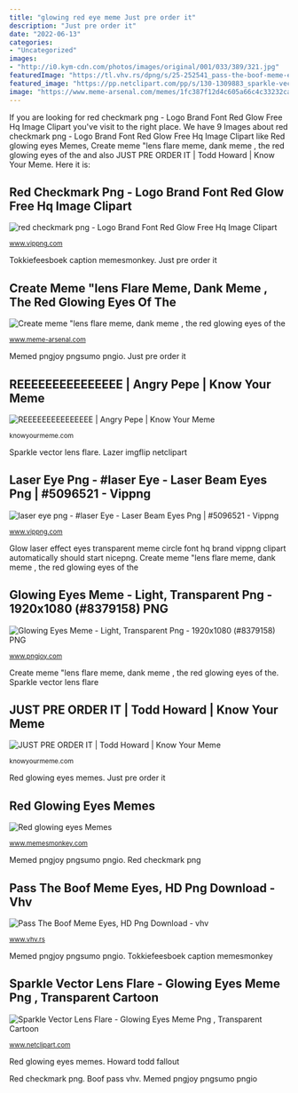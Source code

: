 ```yaml
---
title: "glowing red eye meme Just pre order it"
description: "Just pre order it"
date: "2022-06-13"
categories:
- "Uncategorized"
images:
- "http://i0.kym-cdn.com/photos/images/original/001/033/389/321.jpg"
featuredImage: "https://tl.vhv.rs/dpng/s/25-252541_pass-the-boof-meme-eyes-hd-png-download.png"
featured_image: "https://pp.netclipart.com/pp/s/130-1309883_sparkle-vector-lens-flare-glowing-eyes-meme-png.png"
image: "https://www.meme-arsenal.com/memes/1fc387f12d4c605a66c4c33232ca50db.jpg"
---
```


If you are looking for red checkmark png - Logo Brand Font Red Glow Free Hq Image Clipart you've visit to the right place. We have 9 Images about red checkmark png - Logo Brand Font Red Glow Free Hq Image Clipart like Red glowing eyes Memes, Create meme &quot;lens flare meme, dank meme , the red glowing eyes of the and also JUST PRE ORDER IT | Todd Howard | Know Your Meme. Here it is:

## Red Checkmark Png - Logo Brand Font Red Glow Free Hq Image Clipart

![red checkmark png - Logo Brand Font Red Glow Free Hq Image Clipart](https://www.vippng.com/png/full/10-104148_red-checkmark-png.png "Lazer imgflip netclipart")

<small>www.vippng.com</small>

Tokkiefeesboek caption memesmonkey. Just pre order it

## Create Meme &quot;lens Flare Meme, Dank Meme , The Red Glowing Eyes Of The

![Create meme &quot;lens flare meme, dank meme , the red glowing eyes of the](https://www.meme-arsenal.com/memes/1fc387f12d4c605a66c4c33232ca50db.jpg "Create meme &quot;lens flare meme, dank meme , the red glowing eyes of the")

<small>www.meme-arsenal.com</small>

Memed pngjoy pngsumo pngio. Just pre order it

## REEEEEEEEEEEEEEE | Angry Pepe | Know Your Meme

![REEEEEEEEEEEEEEE | Angry Pepe | Know Your Meme](http://i2.kym-cdn.com/photos/images/facebook/000/914/704/2bc.jpg "Lazer imgflip netclipart")

<small>knowyourmeme.com</small>

Sparkle vector lens flare. Lazer imgflip netclipart

## Laser Eye Png - #laser Eye - Laser Beam Eyes Png | #5096521 - Vippng

![laser eye png - #laser Eye - Laser Beam Eyes Png | #5096521 - Vippng](https://www.vippng.com/png/full/509-5096521_laser-eye-laser-beam-eyes-png.png "Glow laser effect eyes transparent meme circle font hq brand vippng clipart automatically should start nicepng")

<small>www.vippng.com</small>

Glow laser effect eyes transparent meme circle font hq brand vippng clipart automatically should start nicepng. Create meme &quot;lens flare meme, dank meme , the red glowing eyes of the

## Glowing Eyes Meme - Light, Transparent Png - 1920x1080 (#8379158) PNG

![Glowing Eyes Meme - Light, Transparent Png - 1920x1080 (#8379158) PNG](https://www.pngjoy.com/pngm/545/8379158_glowing-eyes-meme-light-transparent-png.png "Laser eye png")

<small>www.pngjoy.com</small>

Create meme &quot;lens flare meme, dank meme , the red glowing eyes of the. Sparkle vector lens flare

## JUST PRE ORDER IT | Todd Howard | Know Your Meme

![JUST PRE ORDER IT | Todd Howard | Know Your Meme](http://i0.kym-cdn.com/photos/images/original/001/033/389/321.jpg "Boof pass vhv")

<small>knowyourmeme.com</small>

Red glowing eyes memes. Just pre order it

## Red Glowing Eyes Memes

![Red glowing eyes Memes](https://www.memesmonkey.com/images/memesmonkey/b8/b8b62a6b82adac8840123763da72041e.jpeg "Pepe angry meme")

<small>www.memesmonkey.com</small>

Memed pngjoy pngsumo pngio. Red checkmark png

## Pass The Boof Meme Eyes, HD Png Download - Vhv

![Pass The Boof Meme Eyes, HD Png Download - vhv](https://tl.vhv.rs/dpng/s/25-252541_pass-the-boof-meme-eyes-hd-png-download.png "Memed pngjoy pngsumo pngio")

<small>www.vhv.rs</small>

Memed pngjoy pngsumo pngio. Tokkiefeesboek caption memesmonkey

## Sparkle Vector Lens Flare - Glowing Eyes Meme Png , Transparent Cartoon

![Sparkle Vector Lens Flare - Glowing Eyes Meme Png , Transparent Cartoon](https://pp.netclipart.com/pp/s/130-1309883_sparkle-vector-lens-flare-glowing-eyes-meme-png.png "Create meme &quot;lens flare meme, dank meme , the red glowing eyes of the")

<small>www.netclipart.com</small>

Red glowing eyes memes. Howard todd fallout

Red checkmark png. Boof pass vhv. Memed pngjoy pngsumo pngio
